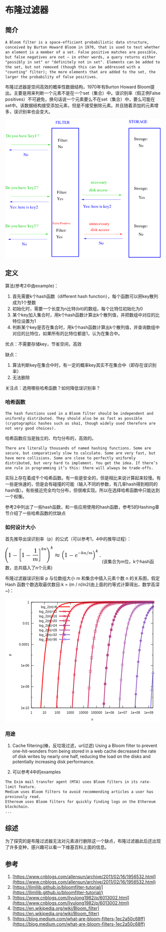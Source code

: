 # 布隆过滤器

## 简介
```
A Bloom filter is a space-efficient probabilistic data structure, conceived by Burton Howard Bloom in 1970, that is used to test whether an element is a member of a set. False positive matches are possible, but false negatives are not – in other words, a query returns either "possibly in set" or "definitely not in set". Elements can be added to the set, but not removed (though this can be addressed with a "counting" filter); the more elements that are added to the set, the larger the probability of false positives.
```
布隆过滤器是空间高效的概率性数据结构，1970年有Burton Howard Bloom提出。主要是用来判断一个元素不是在一个set（集合）中。误识别率（假正例False positives）不可避免，换句话说一个元素要么不在set（集合）中，要么可能在set中。该数据结构接受添加元素，但是不接受删除元素。并且随着添加的元素增多，误识别率也会变大。

![用途示意](./../assets/images/2019072603.png)

## 定义

算法(参考2中由example)：
1. 首先需要k个hash函数（different hash function），每个函数可以把key散列成为1个整数
2. 初始化时，需要一个长度为n比特(bit)的数组，每个比特位初始化为0
3. 某个key加入集合时，用k个hash函数计算出k个散列值，并把数组中对应的比特位设置为1
4. 判断某个key是否在集合时，用k个hash函数计算出k个散列值，并查询数组中对应的比特位，如果所有的比特位都是1，认为在集合中。

优点：不需要存储key，节省空间，高效

缺点：
1. 算法判断key在集合中时，有一定的概率key其实不在集合中（即存在误识别率）
2. 无法删除

关注点：选用哪些哈希函数？如何降低误识别率？

### 哈希函数
```
The hash functions used in a Bloom filter should be independent and uniformly distributed. They should also be as fast as possible (cryptographic hashes such as sha1, though widely used therefore are not very good choices).
```
哈希函数应当是独立的、均匀分布的，高效的。

```
There are literally thousands of named hashing functions. Some are secure, but comparatively slow to calculate. Some are very fast, but have more collisions. Some are close to perfectly uniformly distributed, but very hard to implement. You get the idea. If there’s one rule in programming it’s this: there will always be trade-offs.
```
实际上存在着成千个哈希函数。有一些是安全的，但是相比来说计算起来较慢。有一些是快速的，但是会有碰撞的可能（输入不同的参数，有几率hash得到相同的hash值）。有些接近完全均匀分布，但很难实现。所以在选择哈希函数中只能达到一个权衡。

参考2中列出了一些hash函数，和一些应用使用的hash函数，参考5的Hashing章节介绍了一些哈希函数的优缺点

### 如何设计大小
首先推导出误识别率（p）的公式（可以参考1，4中的推导过程）：

![误识别率](./../assets/images/2019072601.png)
(该集合为m位，k个hash函数，总共插入了n个元素)

布隆过滤器误识别率 p 与位数组大小 m 和集合中插入元素个数 n 的关系图，假定 Hash 函数个数选取最优数目:k = (m / n)ln2(由上面的约等式计算得出，数学高深~)：

![误识别率](./../assets/images/2019072602.png)

### 用途

1. Cache filtering(棒，反垃圾过滤，url过滤)
Using a Bloom filter to prevent one-hit-wonders from being stored in a web cache decreased the rate of disk writes by nearly one half, reducing the load on the disks and potentially increasing disk performance.

2. 可以参考4中的examples
```
The Exim mail transfer agent (MTA) uses Bloom filters in its rate-limit feature.
Medium uses Bloom filters to avoid recommending articles a user has previously read.
Ethereum uses Bloom filters for quickly finding logs on the Ethereum blockchain.
...
```

## 综述
为了探究的是布隆过滤器无法对元素进行删除这一个缺点，布隆过滤器此后还出现了许多变种，感兴趣可以看一下维基百科上面的信息。

## 参考
1. [https://www.cnblogs.com/allensun/archive/2011/02/16/1956532.html](https://www.cnblogs.com/allensun/archive/2011/02/16/1956532.html)
2. [https://llimllib.github.io/bloomfilter-tutorial/](https://llimllib.github.io/bloomfilter-tutorial/)
3. [https://www.cnblogs.com/liyulong1982/p/6013002.html](https://www.cnblogs.com/liyulong1982/p/6013002.html)
4. [https://en.wikipedia.org/wiki/Bloom_filter](https://en.wikipedia.org/wiki/Bloom_filter)
5. [https://blog.medium.com/what-are-bloom-filters-1ec2a50c68ff](https://blog.medium.com/what-are-bloom-filters-1ec2a50c68ff)